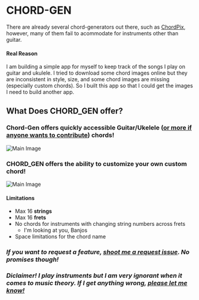 # CHORD-GEN

There are already several chord-generators out there, such as [ChordPix](https://ChordPix.com), however, many of them fail to acommodate for instruments other than guitar.

#### Real Reason

I am building a simple app for myself to keep track of the songs I play on guitar and ukulele. I tried to download some chord images online but they are inconsistent in style, size, and some chord images are missing (especially custom chords). So I built this app so that I could get the images I need to build another app.

## What Does CHORD_GEN offer?

### Chord-Gen offers quickly accessible Guitar/Ukelele ([or more if anyone wants to contribute](www.github.com)) chords!

![Main Image](https://github.com/hirokazutei/chord-gen/blob/master/images/mainScreen.png)

### CHORD_GEN offers the ability to customize your own custom chord!

![Main Image](https://github.com/hirokazutei/chord-gen/blob/master/images/customScreen.png)

#### Limitations

- Max 16 **strings**
- Max 16 **frets**
- No chords for instruments with changing string numbers across frets
  - I'm looking at you, Banjos
- Space limitations for the chord name

### _If you want to request a feature, [shoot me a request issue](https://github.com/hirokazutei/chord-gen/issues). No promises though!_

### _Diclaimer! I play instruments but I am very ignorant when it comes to music theory. If I get anything wrong, [please let me know!](https://github.com/hirokazutei/chord-gen/issues)_
